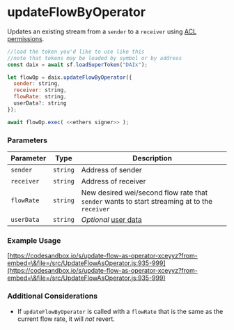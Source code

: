 # updateFlowByOperator

Updates an existing stream from a `sender` to a `receiver` using [ACL permissions](../../cfa-access-control-list-acl/).

```javascript
//load the token you'd like to use like this 
//note that tokens may be loaded by symbol or by address
const daix = await sf.loadSuperToken("DAIx");

let flowOp = daix.updateFlowByOperator({
  sender: string,
  receiver: string,
  flowRate: string,
  userData?: string
});

await flowOp.exec( <<ethers signer>> );
```

### Parameters

| Parameter  | Type     | Description                                                                                        |
| ---------- | -------- | -------------------------------------------------------------------------------------------------- |
| `sender`   | `string` | Address of sender                                                                                  |
| `receiver` | `string` | Address of receiver                                                                                |
| `flowRate` | `string` | New desired wei/second flow rate that `sender` wants to start streaming at to the `receiver`       |
| `userData` | `string` | _Optional_ [user data](https://docs.superfluid.finance/superfluid/developers/super-apps/user-data) |

### Example Usage

[https://codesandbox.io/s/update-flow-as-operator-xceyyz?from-embed=\&file=/src/UpdateFlowAsOperator.js:935-999](https://codesandbox.io/s/update-flow-as-operator-xceyyz?from-embed=\&file=/src/UpdateFlowAsOperator.js:935-999)

### Additional Considerations

* If `updateFlowByOperator` is called with a `flowRate` that is the same as the current flow rate, it will _not_ revert.

